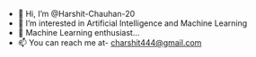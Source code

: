 - 👋 Hi, I’m @Harshit-Chauhan-20
- 👀 I’m interested in Artificial Intelligence and Machine Learning
- 🌱 Machine Learning enthusiast...
- 📫 You can reach me at- charshit444@gmail.com

<!---
Harshit-Chauhan-20/Harshit-Chauhan-20 is a ✨ special ✨ repository because its `README.md` (this file) appears on your GitHub profile.
You can click the Preview link to take a look at your changes.
--->
